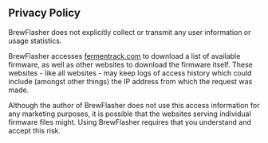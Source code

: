 ## Privacy Policy

BrewFlasher does not explicitly collect or transmit any user information or usage statistics.

BrewFlasher accesses [fermentrack.com](http://www.fermentrack.com) to download a list of
available firmware, as well as other websites to download the firmware itself. These 
websites - like all websites - may keep logs of access history which could include 
(amongst other things) the IP address from which the request was made.

Although the author of BrewFlasher does not use this access information for any marketing
purposes, it is possible that the websites serving individual firmware files might. Using
BrewFlasher requires that you understand and accept this risk.


